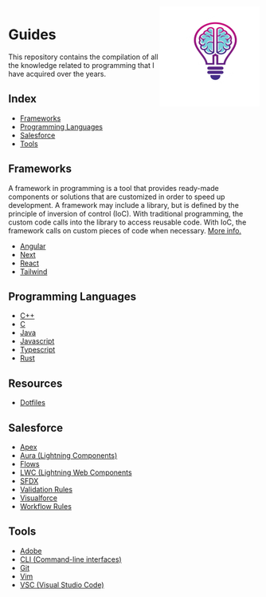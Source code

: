 <img src="https://raw.githubusercontent.com/Gorachevsky/guides/ef27179fbe48aa45824f5b1d379e9231a378bdbb/docs/images/guides-logo-main.svg" align="right" width="200" height="200" />

# Guides

This repository contains the compilation of all the knowledge related to programming that I have acquired over the years.

## Index

- [Frameworks](#Frameworks)
- [Programming Languages](#programming-languages)
- [Salesforce](#salesforce)
- [Tools](#tools)

## Frameworks

A framework in programming is a tool that provides ready-made components or solutions that are customized in order to speed up development.
A framework may include a library, but is defined by the principle of inversion of control (IoC). With traditional programming, the custom
code calls into the library to access reusable code. With IoC, the framework calls on custom pieces of code when necessary.
[More info.](https://www.netsolutions.com/insights/what-is-a-framework-in-programming/)

- [Angular](/frameworks/angular)
- [Next](/frameworks/next)
- [React](/frameworks/react)
- [Tailwind](/frameworks/tailwind)

## Programming Languages

- [C++](/programming-languages/c++/README.md)
- [C](/programming-languages/c/README.md)
- [Java](/programming-languages/java/README.md)
- [Javascript](/programming-languages/javascript/README.md)
- [Typescript](/programming-languages/typescript/README.md)
- [Rust](/programming-languages/rust/README.md)

## Resources

- [Dotfiles](https://github.com/Gorachevsky/dotfiles)

## Salesforce

- [Apex](/salesforce/apex)
- [Aura (Lightning Components)](/salesforce/aura)
- [Flows](/salesforce/flows)
- [LWC (Lightning Web Components](/salesforce/lwc)
- [SFDX](/salesforce/sfdx)
- [Validation Rules](/salesforce/validation-rules)
- [Visualforce](/salesforce/visualforce)
- [Workflow Rules](/salesforce/workflows)

## Tools

- [Adobe](/tools/adobe)
- [CLI (Command-line interfaces)](/tools/cli)
- [Git](/tools/git)
- [Vim](/tools/vim)
- [VSC (Visual Studio Code)](/tools/vsc)
